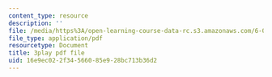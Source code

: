 ```yaml
---
content_type: resource
description: ''
file: /media/https%3A/open-learning-course-data-rc.s3.amazonaws.com/6-0002-introduction-to-computational-thinking-and-data-science-fall-2016/16e9ec022f34566085e928bc713b36d2_iOZVbILaIZc.pdf
file_type: application/pdf
resourcetype: Document
title: 3play pdf file
uid: 16e9ec02-2f34-5660-85e9-28bc713b36d2
---
```

